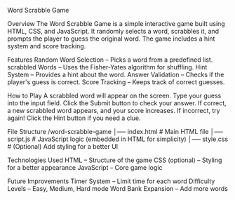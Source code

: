Word Scrabble Game

Overview
The Word Scrabble Game is a simple interactive game built using HTML, CSS, and JavaScript. It randomly selects a word, scrabbles it, and prompts the player to guess the original word. The game includes a hint system and score tracking.

Features
Random Word Selection – Picks a word from a predefined list.
scrabbled Words – Uses the Fisher-Yates algorithm for shuffling.
Hint System – Provides a hint about the word.
Answer Validation – Checks if the player's guess is correct.
Score Tracking – Keeps track of correct guesses.

How to Play
A scrabbled word will appear on the screen.
Type your guess into the input field.
Click the Submit button to check your answer.
If correct, a new scrabbled word appears, and your score increases.
If incorrect, try again!
Click the Hint button if you need a clue.


File Structure
/word-scrabble-game
│── index.html   # Main HTML file
│── script.js    # JavaScript logic (embedded in HTML for simplicity)
│── style.css    # (Optional) Add styling for a better UI

Technologies Used
HTML – Structure of the game
CSS (optional) – Styling for a better appearance
JavaScript – Core game logic

Future Improvements
Timer System – Limit time for each word
Difficulty Levels – Easy, Medium, Hard mode
Word Bank Expansion – Add more words